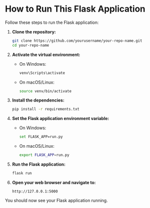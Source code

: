 # How to Run This Flask Application

Follow these steps to run the Flask application:

1. **Clone the repository:**
    ```bash
    git clone https://github.com/yourusername/your-repo-name.git
    cd your-repo-name
    ```

2. **Activate the virtual environment:**
    - On Windows:
      ```bash
      venv\Scripts\activate
      ```
    - On macOS/Linux:
      ```bash
      source venv/bin/activate
      ```

4. **Install the dependencies:**
    ```bash
    pip install -r requirements.txt
    ```

5. **Set the Flask application environment variable:**
    - On Windows:
      ```bash
      set FLASK_APP=run.py
      ```
    - On macOS/Linux:
      ```bash
      export FLASK_APP=run.py
      ```

6. **Run the Flask application:**
    ```bash
    flask run
    ```

7. **Open your web browser and navigate to:**
    ```
    http://127.0.0.1:5000
    ```

You should now see your Flask application running.
